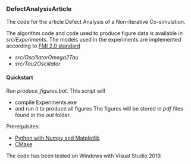 ### DefectAnalysisArticle

The code for the article Defect Analysis of a Non-iterative Co-simulation.

The algorithm code and code used to produce figure data is available in *src/Experiments*.
The models used in the experiments are implemented according to [FMI 2.0 standard](https://fmi-standard.org/)
- *src/OscillatorOmega2Tau*
- *src/Tau2Oscillator*

#### Quickstart

Run *produce_figures.bat*. This script will
- compile Experiments.exe
- and run it to produce all figures
The figures will be stored in *pdf* files found in the *out* folder.

Prerequisites:
- [Python with Numpy and Matplotlib](https://anaconda.org/anaconda/python)
- [CMake](https://cmake.org/)

The code has been tested on Windows with Visual Studio 2019.
